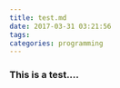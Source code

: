 ```yaml
---
title: test.md
date: 2017-03-31 03:21:56
tags:
categories: programming
---
```



### This is a test....

